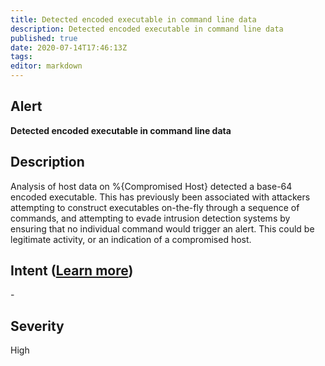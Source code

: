```yaml
---
title: Detected encoded executable in command line data
description: Detected encoded executable in command line data
published: true
date: 2020-07-14T17:46:13Z
tags:
editor: markdown
---
```


## Alert
**Detected encoded executable in command line data**

## Description
Analysis of host data on %{Compromised Host} detected a base-64 encoded executable. This has previously been associated with attackers attempting to construct executables on-the-fly through a sequence of commands, and attempting to evade intrusion detection systems by ensuring that no individual command would trigger an alert. This could be legitimate activity, or an indication of a compromised host.

## Intent ([Learn more](/public/security/alerts/intentions.md))
\-

## Severity
High




